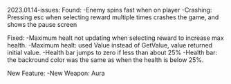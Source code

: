 2023.01.14-issues:
Found:
	-Enemy spins fast when on player
	-Crashing: Pressing esc when selecting reward multiple times crashes the game, and shows the pause screen

Fixed:
	-Maximum healt not updating when selecting reward to increase max health.
			-Maximum healt: used Value instead of GetValue, value returned initial value.
	-Health bar jumps to zero if less than about 25%
			-Health bar: the backround color was the same as when the health is below 25%.

New Feature:
	-New Weapon: Aura


